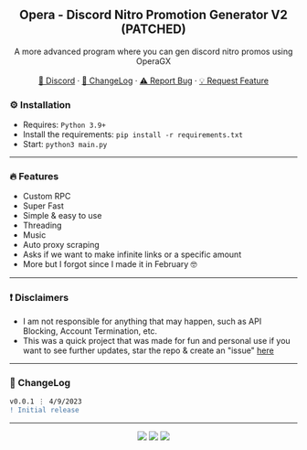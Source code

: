 <div align="center">
 
  <h2 align="center">Opera - Discord Nitro Promotion Generator V2 (PATCHED)</h2>
  <p align="center">
    A more advanced program where you can gen discord nitro promos using OperaGX
    <br />
    <br />
    <a href="https://discord.cyberious.xy">💬 Discord</a>
    ·
    <a href="https://github.com/sexfrance/Opera-Promo-Gen-V2#-changelog">📜 ChangeLog</a>
    ·
    <a href="https://github.com/sexfrance/Opera-Promo-Gen-V2/issues">⚠️ Report Bug</a>
    ·
    <a href="https://github.com/sexfrance/Opera-Promo-Gen-V2/issues">💡 Request Feature</a>
  </p>
</div>

### ⚙️ Installation

- Requires: `Python 3.9+`
- Install the requirements: `pip install -r requirements.txt`
- Start: `python3 main.py`

---

### 🔥 Features
  - Custom RPC
  - Super Fast
  - Simple & easy to use
  - Threading
  - Music
  - Auto proxy scraping
  - Asks if we want to make infinite links or a specific amount
  - More but I forgot since I made it in February 🤓

---


### ❗ Disclaimers

- I am not responsible for anything that may happen, such as API Blocking, Account Termination, etc.
- This was a quick project that was made for fun and personal use if you want to see further updates, star the repo & create an "issue" [here](https://github.com/sexfrance/Opera-Promo-Gen-V2/issues)

---

### 📜 ChangeLog

```diff
v0.0.1 ⋮ 4/9/2023
! Initial release
```

---

<p align="center">
  <img src="https://img.shields.io/github/license/sexfrance/Opera-Promo-Gen-V2.svg?style=for-the-badge&labelColor=black&color=f429ff&logo=IOTA"/>
  <img src="https://img.shields.io/github/stars/sexfrance/Opera-Promo-Gen-V2.svg?style=for-the-badge&labelColor=black&color=f429ff&logo=IOTA"/>
  <img src="https://img.shields.io/github/languages/top/sexfrance/Opera-Promo-Gen-V2.svg?style=for-the-badge&labelColor=black&color=f429ff&logo=python"/>
</p>
